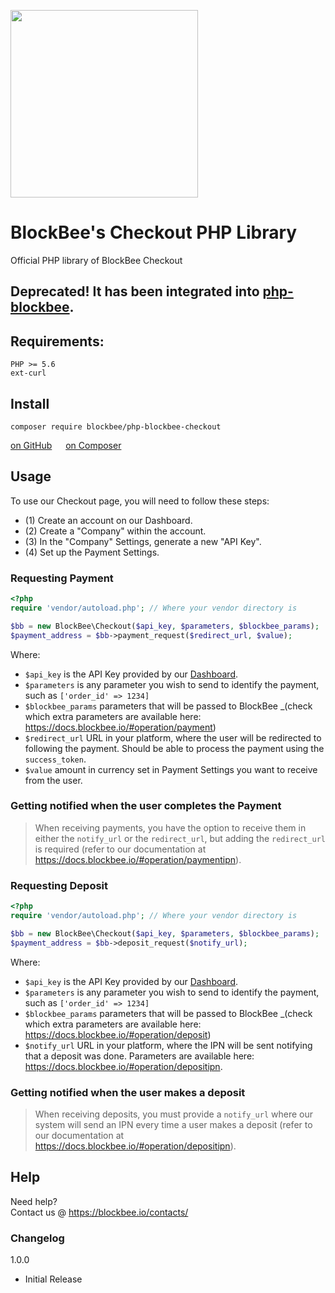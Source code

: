 [<img src="https://blockbee.io/static/assets/images/blockbee_logo_nospaces.png" width="300"/>](image.png)

# BlockBee's Checkout PHP Library
Official PHP library of BlockBee Checkout

##  Deprecated! It has been integrated into [php-blockbee](https://github.com/blockbee-io/php-blockbee). 


## Requirements:

```
PHP >= 5.6
ext-curl
```

## Install

```
composer require blockbee/php-blockbee-checkout
```

[on GitHub](https://github.com/blockbee-io/php-blockbee-checkout) &emsp;
[on Composer](https://packagist.org/packages/blockbee/php-blockbee-checkout)

## Usage

To use our Checkout page, you will need to follow these steps:
* (1) Create an account on our Dashboard.
* (2) Create a "Company" within the account.
* (3) In the "Company" Settings, generate a new "API Key".
* (4) Set up the Payment Settings.

### Requesting Payment

```php
<?php
require 'vendor/autoload.php'; // Where your vendor directory is

$bb = new BlockBee\Checkout($api_key, $parameters, $blockbee_params);
$payment_address = $bb->payment_request($redirect_url, $value);
```
Where:
* ``$api_key`` is the API Key provided by our [Dashboard](https://dash.blockbee.io/).
* ``$parameters`` is any parameter you wish to send to identify the payment, such as `['order_id' => 1234]`
* ``$blockbee_params`` parameters that will be passed to BlockBee _(check which extra parameters are available here: https://docs.blockbee.io/#operation/payment)
* ``$redirect_url`` URL in your platform, where the user will be redirected to following the payment. Should be able to process the payment using the `success_token`.
* ``$value`` amount in currency set in Payment Settings you want to receive from the user.

### Getting notified when the user completes the Payment
> When receiving payments, you have the option to receive them in either the ``notify_url`` or the ``redirect_url``, but adding the ``redirect_url``  is required (refer to our documentation at https://docs.blockbee.io/#operation/paymentipn).

### Requesting Deposit

```php
<?php
require 'vendor/autoload.php'; // Where your vendor directory is

$bb = new BlockBee\Checkout($api_key, $parameters, $blockbee_params);
$payment_address = $bb->deposit_request($notify_url);
```
Where:
* ``$api_key`` is the API Key provided by our [Dashboard](https://dash.blockbee.io/).
* ``$parameters`` is any parameter you wish to send to identify the payment, such as `['order_id' => 1234]`
* ``$blockbee_params`` parameters that will be passed to BlockBee _(check which extra parameters are available here: https://docs.blockbee.io/#operation/deposit)
* ``$notify_url`` URL in your platform, where the IPN will be sent notifying that a deposit was done. Parameters are available here: https://docs.blockbee.io/#operation/depositipn.


### Getting notified when the user makes a deposit
> When receiving deposits, you must provide a ``notify_url`` where our system will send an IPN every time a user makes a deposit (refer to our documentation at https://docs.blockbee.io/#operation/depositipn).

## Help

Need help?  
Contact us @ https://blockbee.io/contacts/

### Changelog

1.0.0
* Initial Release
